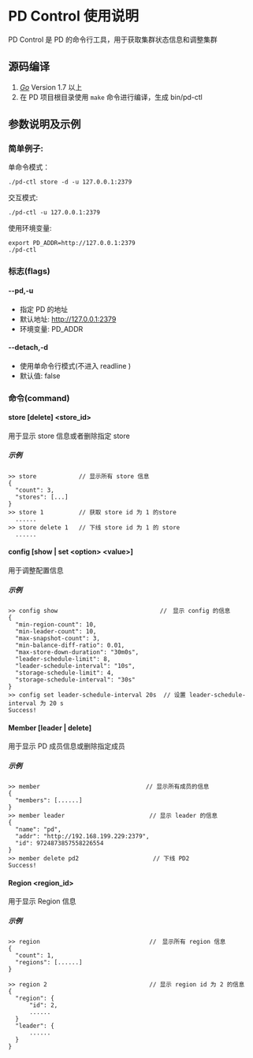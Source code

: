PD Control 使用说明 
========

PD Control 是 PD 的命令行工具，用于获取集群状态信息和调整集群

## 源码编译
1. [*Go*](https://golang.org/) Version 1.7 以上 
2. 在 PD 项目根目录使用 `make` 命令进行编译，生成 bin/pd-ctl

## 参数说明及示例

### 简单例子:

单命令模式：

    ./pd-ctl store -d -u 127.0.0.1:2379

交互模式:

    ./pd-ctl -u 127.0.0.1:2379

使用环境变量:

``` 
export PD_ADDR=http://127.0.0.1:2379
./pd-ctl
```

### 标志(flags)
#### --pd,-u
+ 指定 PD 的地址 
+ 默认地址: http://127.0.0.1:2379
+ 环境变量: PD_ADDR

#### --detach,-d
+ 使用单命令行模式(不进入 readline ) 
+ 默认值: false

### 命令(command)
#### store [delete] <store_id>
用于显示 store 信息或者删除指定 store

##### 示例
``` 
>> store            // 显示所有 store 信息
{
  "count": 3,
  "stores": [...]
}
>> store 1          // 获取 store id 为 1 的store
  ......
>> store delete 1   // 下线 store id 为 1 的 store
  ......
```

#### config [show | set  \<option\> \<value\>]
用于调整配置信息
##### 示例
``` 
>> config show                             //　显示 config 的信息
{
  "min-region-count": 10,
  "min-leader-count": 10,
  "max-snapshot-count": 3,
  "min-balance-diff-ratio": 0.01,
  "max-store-down-duration": "30m0s",
  "leader-schedule-limit": 8,
  "leader-schedule-interval": "10s",
  "storage-schedule-limit": 4,
  "storage-schedule-interval": "30s"
}
>> config set leader-schedule-interval 20s  // 设置 leader-schedule-interval 为 20 s
Success!
```
#### Member [leader | delete]
用于显示 PD 成员信息或删除指定成员
##### 示例
```
>> member                              // 显示所有成员的信息
{
  "members": [......] 
}
>> member leader                        // 显示 leader 的信息
{
  "name": "pd",
  "addr": "http://192.168.199.229:2379",
  "id": 9724873857558226554
}
>> member delete pd2                     // 下线 PD2
Success!
```

#### Region <region_id>
用于显示 Region 信息
##### 示例
```
>> region                               //　显示所有 region 信息
{
  "count": 1,
  "regions": [......]
}

>> region 2                             // 显示 region id 为 2 的信息
{
  "region": {
      "id": 2,
      ......
  }
  "leader": {
      ......
  }
}
```

